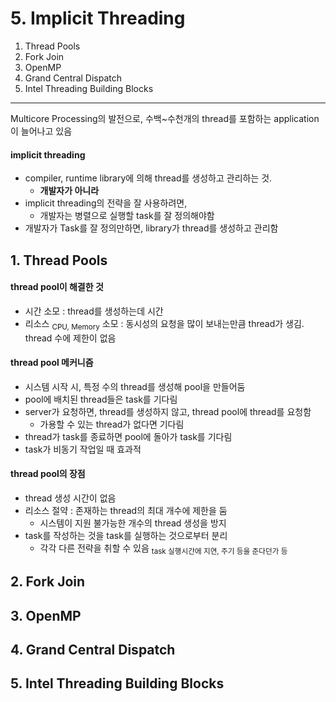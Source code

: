 # 5. Implicit Threading

1. Thread Pools
2. Fork Join
3. OpenMP
4. Grand Central Dispatch
5. Intel Threading Building Blocks

---

Multicore Processing의 발전으로, 수백~수천개의 thread를 포함하는 application이 늘어나고 있음

#### implicit threading

- compiler, runtime library에 의해 thread를 생성하고 관리하는 것.
    - **개발자가 아니라**
- implicit threading의 전략을 잘 사용하려면,
    - 개발자는 병렬으로 실행할 task를 잘 정의해야함
- 개발자가 Task를 잘 정의만하면, library가 thread를 생성하고 관리함

## 1. Thread Pools

#### thread pool이 해결한 것

- 시간 소모 : thread를 생성하는데 시간
- 리소스 <sub>CPU, Memory</sub> 소모 :  동시성의 요청을 많이 보내는만큼 thread가 생김. thread 수에 제한이 없음

#### thread pool 메커니즘

- 시스템 시작 시, 특정 수의 thread를 생성해 pool을 만들어둠
- pool에 배치된 thread들은 task를 기다림
- server가 요청하면, thread를 생성하지 않고, thread pool에 thread를 요청함
    - 가용할 수 있는 thread가 없다면 기다림
- thread가 task를 종료하면 pool에 돌아가 task를 기다림
- task가 비동기 작업일 때 효과적

#### thread pool의 장점

- thread 생성 시간이 없음
- 리소스 절약 : 존재하는 thread의 최대 개수에 제한을 둠
    - 시스템이 지원 불가능한 개수의 thread 생성을 방지
- task를 작성하는 것을 task를 실행하는 것으로부터 분리
    - 각각 다른 전략을 취할 수 있음 <sub>task 실행시간에 지연, 주기 등을 준다던가 등<sub>

## 2. Fork Join

## 3. OpenMP

## 4. Grand Central Dispatch

## 5. Intel Threading Building Blocks

